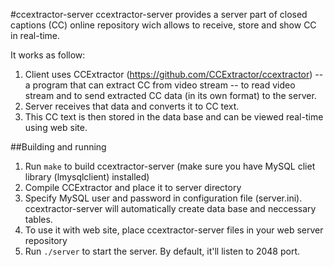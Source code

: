 #ccextractor-server
ccextractor-server provides a server part of closed captions (CC) online repository
wich allows to receive, store and show CC in real-time. 

It works as follow: 

1. Client uses CCExtractor (https://github.com/CCExtractor/ccextractor) -- a program that can 
extract CC from video stream -- to read video stream and to send extracted CC data (in its own format) to the server.
2. Server receives that data and converts it to CC text. 
3. This CC text is then stored in the data base and can be viewed real-time using web site.

##Building and running
1. Run `make` to build ccextractor-server (make sure you have MySQL cliet library (lmysqlclient) installed)
2. Compile CCExtractor and place it to server directory
3. Specify MySQL user and password in configuration file (server.ini). 
ccextractor-server will automatically create data base and neccessary tables.
4. To use it with web site, place ccextractor-server files in your web server repository
5. Run `./server` to start the server. By default, it'll listen to 2048 port.

